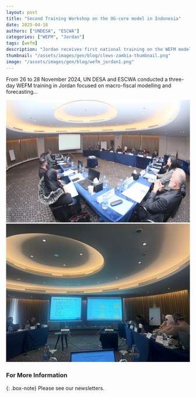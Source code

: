 ```yaml
---
layout: post
title: "Second Training Workshop on the OG-core model in Indonesia"
date: 2025-04-18
authors: ["UNDESA", "ESCWA"]
categories: ["WEFM", "Jordan"]
tags: [wefm]
description: "Jordan receives first national training on the WEFM model for macroeconomic forecasting."
thumbnail: "/assets/images/gen/blog/clews-zambia-thumbnail.png"
image: "/assets/images/gen/blog/wefm_jordan1.png"
---
```


From 26 to 28 November 2024, UN DESA and ESCWA conducted a three-day WEFM training in Jordan focused on macro-fiscal modelling and forecasting...

![WEFM](/assets/images/gen/blog/wefm_jordan1.png)  
![WEFM](/assets/images/gen/blog/wefm_jordan2.jpg)

### For More Information

{: .box-note}
Please see our newsletters.
